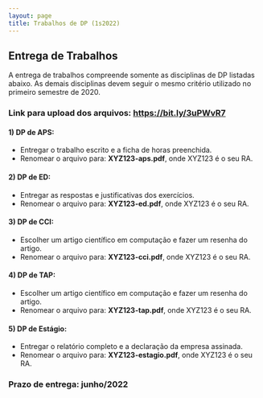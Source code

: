 ```yaml
---
layout: page
title: Trabalhos de DP (1s2022)
---
```


## Entrega de Trabalhos

A entrega de trabalhos compreende somente as disciplinas de DP listadas abaixo. As demais disciplinas devem seguir o mesmo critério utilizado no primeiro semestre de 2020.

### Link para upload dos arquivos: <a href="https://bit.ly/3uPWvR7" target="_blank">https://bit.ly/3uPWvR7</a>

#### 1) DP de APS:
 - Entregar o trabalho escrito e a ficha de horas preenchida. 
 - Renomear o arquivo para: **XYZ123-aps.pdf**, onde XYZ123 é o seu RA. 

#### 2) DP de ED:
 - Entregar as respostas e justificativas dos exercícios.
 - Renomear o arquivo para: **XYZ123-ed.pdf**, onde XYZ123 é o seu RA. 

#### 3) DP de CCI:
 - Escolher um artigo científico em computação e fazer um resenha do artigo.
 - Renomear o arquivo para: **XYZ123-cci.pdf**, onde XYZ123 é o seu RA. 

#### 4) DP de TAP:
 - Escolher um artigo científico em computação e fazer um resenha do artigo.
 - Renomear o arquivo para: **XYZ123-tap.pdf**, onde XYZ123 é o seu RA. 

#### 5) DP de Estágio:
 - Entregar o relatório completo e a declaração da empresa assinada. 
 - Renomear o arquivo para: **XYZ123-estagio.pdf**, onde XYZ123 é o seu RA. 

### Prazo de entrega: junho/2022
